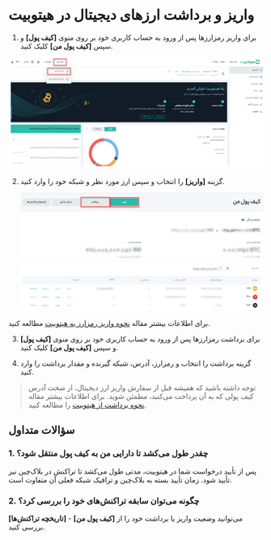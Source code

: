 # واریز و برداشت ارزهای دیجیتال  در هیتوبیت
1. برای واریز رمزارزها پس از ورود به حساب کاربری خود بر روی منوی **[کیف پول]** و سپس **[کیف پول من]** کلیک کنید.

![منو کیف پول در صفحه داشبورد](How-Do-I-DepositWithdraw-Cryptocurrency-on-Hitobit1.png)

2. گزینه **[واریز]** را انتخاب و سپس ارز مورد نظر و شبکه خود را وارد کنید.

   ![واریز و برداشت از کیف پول](deposit-withdraw-cryptocurrency.png)

 برای اطلاعات بیشتر مقاله [نحوه واریز رمزارز به هیتوبیت](https://github.com/HitoBitCo/FAQDocs/blob/main/Crypto-Deposit-Withdrawal/Crypto-Deposit/How-to-Deposit-Crypto-to-Hitobit/How-to-Deposit-Crypto-to-Hitobit.md) مطالعه کنید.

 3.	برای برداشت رمزارزها پس از ورود به حساب کاربری خود بر روی منوی **[کیف پول]** و سپس **[کیف پول من]** کلیک کنید.

 4. گزینه برداشت را انتخاب و رمزارز، آدرس، شبکه گیرنده و مقدار برداشت را وارد کنید.


> توجه داشته باشید که همیشه قبل از سفارش واریز ارز دیجیتال، از صحت آدرس کیف پولی که به آن پرداخت می‌کنید، مطمئن شوید. برای اطلاعات بیشتر مقاله  [نحوه برداشت از هیتوبیت](https://github.com/HitoBitCo/FAQDocs/blob/main/Crypto-Deposit-Withdrawal/Crypto-Withdrawal/How-to-Withdraw-from-Hitobit/How-to-Withdraw-from-Hitobit.md) را مطالعه کنید.

## سؤالات متداول

### 1.	چقدر طول می‌کشد تا دارایی من به کیف پول منتقل شود؟

پس از تأیید درخواست شما در هیتوبیت، مدتی طول می‌کشد تا تراکنش در بلاک‌چین نیز تأیید شود. زمان تأیید بسته به بلاک‌چین و ترافیک شبکه فعلی آن متفاوت است.

### 2.	چگونه می‌توان سابقه تراکنش‌های خود را بررسی کرد؟

می‌توانید وضعیت واریز یا برداشت خود را از **[کیف پول من]** - **[تاریخچه تراکنش‌ها]** بررسی کنید.


